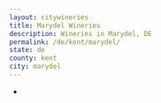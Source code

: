 ```yaml
---
layout: citywineries
title: Marydel Wineries
description: Wineries in Marydel, DE
permalink: /de/kent/marydel/
state: de
county: kent
city: marydel
---
```

-
